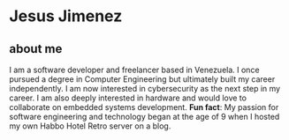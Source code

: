 # Jesus Jimenez

## about me

I am a software developer and freelancer based in Venezuela. I once pursued a degree in Computer Engineering but ultimately built my career independently. I am now interested in cybersecurity as the next step in my career. I am also deeply interested in hardware and would love to collaborate on embedded systems development. **Fun fact**: My passion for software engineering and technology began at the age of 9 when I hosted my own Habbo Hotel Retro server on a blog.
